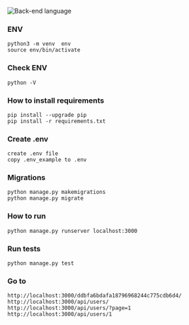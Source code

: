 ![Back-end language](https://img.shields.io/badge/python-3.8-yellow)
### ENV
```
python3 -m venv  env
source env/bin/activate
```
### Check ENV
```
python -V
```
### How to install requirements
```
pip install --upgrade pip
pip install -r requirements.txt
```
### Create .env 
```
create .env file 
copy .env_example to .env
```
### Migrations
```
python manage.py makemigrations
python manage.py migrate
```
### How to run 
```
python manage.py runserver localhost:3000
```
### Run tests
```
python manage.py test
```
### Go to
```
http://localhost:3000/ddbfa6bdafa18796968244c775cdb6d4/
http://localhost:3000/api/users/
http://localhost:3000/api/users/?page=1
http://localhost:3000/api/users/1

```
